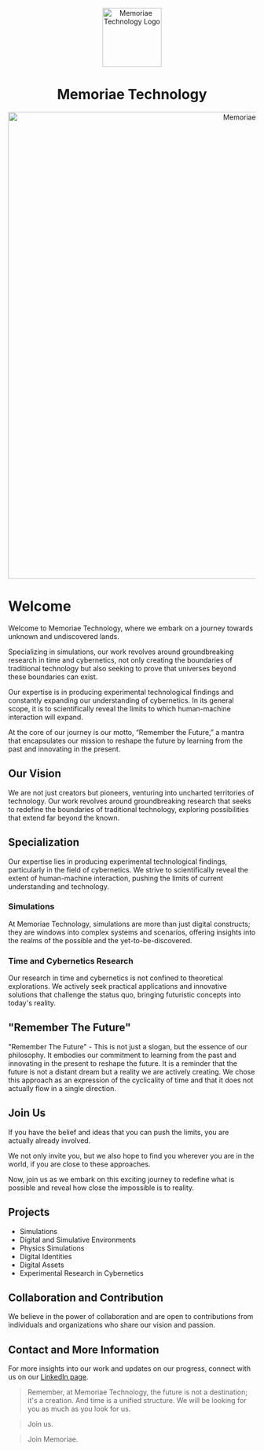<p align="center">
  <img src="https://github.com/Memoriae-Technology/.github/assets/81470496/3492fc7b-70cc-49ad-b83e-a35cc406d054" width="120" alt="Memoriae Technology Logo"/>
</p>

<h1 align="center">
  Memoriae Technology
</h1>

<p align="center">
  <img src="https://github.com/Memoriae-Technology/.github/assets/81470496/0f2a50a7-fa3d-492a-9925-69549e5f0819" width="950" alt="Memoriae-AE"/>
</p>

# Welcome

Welcome to Memoriae Technology, where we embark on a journey towards unknown and undiscovered lands.

Specializing in simulations, our work revolves around groundbreaking research in time and cybernetics, not only creating the boundaries of traditional technology but also seeking to prove that universes beyond these boundaries can exist.

Our expertise is in producing experimental technological findings and constantly expanding our understanding of cybernetics. In its general scope, it is to scientifically reveal the limits to which human-machine interaction will expand.

At the core of our journey is our motto, “Remember the Future,” a mantra that encapsulates our mission to reshape the future by learning from the past and innovating in the present.

## Our Vision

We are not just creators but pioneers, venturing into uncharted territories of technology. Our work revolves around groundbreaking research that seeks to redefine the boundaries of traditional technology, exploring possibilities that extend far beyond the known.

## Specialization

Our expertise lies in producing experimental technological findings, particularly in the field of cybernetics. We strive to scientifically reveal the extent of human-machine interaction, pushing the limits of current understanding and technology. 

### Simulations

At Memoriae Technology, simulations are more than just digital constructs; they are windows into complex systems and scenarios, offering insights into the realms of the possible and the yet-to-be-discovered.

### Time and Cybernetics Research

Our research in time and cybernetics is not confined to theoretical explorations. We actively seek practical applications and innovative solutions that challenge the status quo, bringing futuristic concepts into today's reality.

## "Remember The Future"

"Remember The Future" - This is not just a slogan, but the essence of our philosophy. It embodies our commitment to learning from the past and innovating in the present to reshape the future. It is a reminder that the future is not a distant dream but a reality we are actively creating. We chose this approach as an expression of the cyclicality of time and that it does not actually flow in a single direction.

## Join Us

If you have the belief and ideas that you can push the limits, you are actually already involved.

We not only invite you, but we also hope to find you wherever you are in the world, if you are close to these approaches.

Now, join us as we embark on this exciting journey to redefine what is possible and reveal how close the impossible is to reality.

## Projects

- Simulations
- Digital and Simulative Environments
- Physics Simulations
- Digital Identities
- Digital Assets
- Experimental Research in Cybernetics

## Collaboration and Contribution

We believe in the power of collaboration and are open to contributions from individuals and organizations who share our vision and passion.

## Contact and More Information

For more insights into our work and updates on our progress, connect with us on our [LinkedIn page](https://www.linkedin.com/company/memoriae-technology).



> Remember, at Memoriae Technology, the future is not a destination; it's a creation. And time is a unified structure. We will be looking for you as much as you look for us.

> Join us.

> Join Memoriae.
